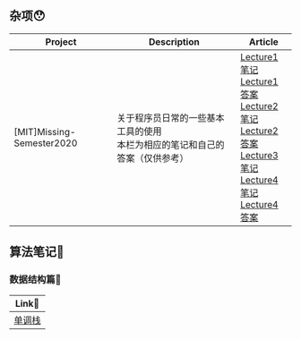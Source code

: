 







## 杂项😯
| Project                   | Description                                                  | Article                                                      |
| ------------------------- | ------------------------------------------------------------ | ------------------------------------------------------------ |
| [MIT]Missing-Semester2020 | 关于程序员日常的一些基本工具的使用<br>本栏为相应的笔记和自己的答案（仅供参考） | [Lecture1笔记](https://github.com/coderhare/missing-semester-2020exersices/blob/main/Lecture1/%E7%AC%94%E8%AE%B0.md)<br>                                  [Lecture1答案](https://github.com/coderhare/missing-semester-2020exersices/blob/main/Lecture1/Lecture1_answer.md)<br>                                     [Lecture2笔记](https://github.com/coderhare/missing-semester-2020exersices/blob/main/Lecture2/Lecture2%E7%AC%94%E8%AE%B0.md)<br>[Lecture2答案](https://github.com/coderhare/missing-semester-2020exersices/blob/main/Lecture2/Lecture2_answer.md)<br>[Lecture3笔记](https://github.com/coderhare/missing-semester-2020exersices/blob/main/Lecture3/Lecture3%E7%AC%94%E8%AE%B0.md)<br>[Lecture4笔记](https://github.com/coderhare/missing-semester-2020exersices/blob/main/Lecture4/Lecture4%E7%AC%94%E8%AE%B0.md)<br>[Lecture4答案](https://github.com/coderhare/missing-semester-2020exersices/blob/main/Lecture4/Lecture4-answer.md)|


## 算法笔记📒

### 数据结构篇🌂
|  Link📎    |
|------|
|[单调栈](https://github.com/coderhare/Learning-Notes/blob/master/algorithm-notes/Data-Structure/%E5%8D%95%E8%B0%83%E6%A0%88.md)|
